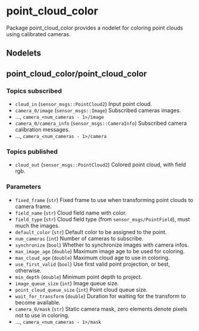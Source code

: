 # point_cloud_color
 
Package point_cloud_color provides a nodelet for coloring point clouds using calibrated cameras.

## Nodelets

## point_cloud_color/point_cloud_color

### Topics subscribed
- `cloud_in` (`sensor_msgs::PointCloud2`) Input point cloud.
- `camera_0/image` (`sensor_msgs::Image`) Subscribed cameras images.
- ..., `camera_<num_cameras - 1>/image`
- `camera_0/camera_info` (`sensor_msgs::CameraInfo`) Subscribed camera calibration messages.
- ..., `camera_<num_cameras - 1>/camera`

### Topics published
- `cloud_out` (`sensor_msgs::PointCloud2`) Colored point cloud, with field rgb.

### Parameters
- `fixed_frame` (`str`) Fixed frame to use when transforming point clouds to camera frame.
- `field_name` (`str`) Cloud field name with color.
- `field_type` (`str`) Cloud field type (from `sensor_msgs/PointField`), must much the images.
- `default_color` (`str`) Default color to be assigned to the point.
- `num_cameras` (`int`) Number of cameras to subscribe.
- `synchronize` (`bool`) Whether to synchronize images with camera infos.
- `max_image_age` (`double`) Maximum image age to be used for coloring.
- `max_cloud_age` (`double`) Maximum cloud age to use in coloring.
- `use_first_valid` (`bool`) Use first valid point projection, or best, otherwise.
- `min_depth` (`double`) Minimum point depth to project.
- `image_queue_size` (`int`) Image queue size.
- `point_cloud_queue_size` (`int`) Point cloud queue size.
- `wait_for_transform` (`double`) Duration for waiting for the transform to become available.
- `camera_0/mask` (`str`) Static camera mask, zero elements denote pixels not to use in coloring.
- ..., `camera_<num_cameras - 1>/mask`
